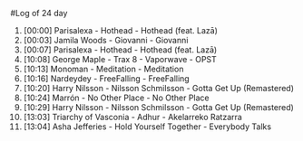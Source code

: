 #Log of 24 day

1. [00:00] Parisalexa - Hothead - Hothead (feat. Lazā)
1. [00:03] Jamila Woods - Giovanni - Giovanni
1. [00:07] Parisalexa - Hothead - Hothead (feat. Lazā)
1. [10:08] George Maple - Trax 8 - Vaporwave - OPST
1. [10:13] Monoman - Meditation - Meditation
1. [10:16] Nardeydey - FreeFalling - FreeFalling
1. [10:20] Harry Nilsson - Nilsson Schmilsson - Gotta Get Up (Remastered)
1. [10:24] Marrón - No Other Place - No Other Place
1. [10:29] Harry Nilsson - Nilsson Schmilsson - Gotta Get Up (Remastered)
1. [13:03] Triarchy of Vasconia - Adhur - Akelarreko Ratzarra
1. [13:04] Asha Jefferies - Hold Yourself Together - Everybody Talks
